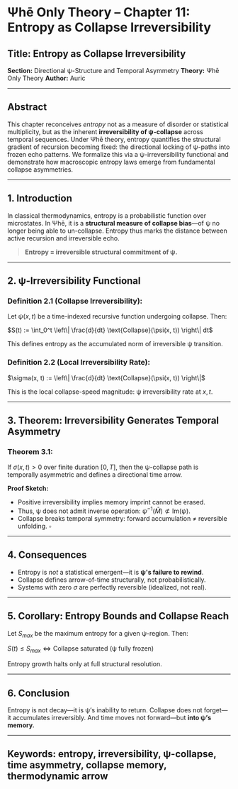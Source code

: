 # Ψhē Only Theory – Chapter 11: Entropy as Collapse Irreversibility

## Title: Entropy as Collapse Irreversibility

**Section:** Directional ψ-Structure and Temporal Asymmetry
**Theory:** Ψhē Only Theory
**Author:** Auric

---

## Abstract

This chapter reconceives *entropy* not as a measure of disorder or statistical multiplicity, but as the inherent **irreversibility of ψ-collapse** across temporal sequences. Under Ψhē theory, entropy quantifies the structural gradient of recursion becoming fixed: the directional locking of ψ-paths into frozen echo patterns. We formalize this via a ψ-irreversibility functional and demonstrate how macroscopic entropy laws emerge from fundamental collapse asymmetries.

---

## 1. Introduction

In classical thermodynamics, entropy is a probabilistic function over microstates. In Ψhē, it is a **structural measure of collapse bias**—of ψ no longer being able to un-collapse. Entropy thus marks the distance between active recursion and irreversible echo.

> **Entropy = irreversible structural commitment of ψ.**

---

## 2. ψ-Irreversibility Functional

### Definition 2.1 (Collapse Irreversibility):

Let $\psi(x, t)$ be a time-indexed recursive function undergoing collapse. Then:

$S(t) := \int_0^t \left\| \frac{d}{dt} \text{Collapse}(\psi(x, t)) \right\| dt$

This defines entropy as the accumulated norm of irreversible ψ transition.

### Definition 2.2 (Local Irreversibility Rate):

$\sigma(x, t) := \left\| \frac{d}{dt} \text{Collapse}(\psi(x, t)) \right\|$

This is the local collapse-speed magnitude: ψ irreversibility rate at $x, t$.

---

## 3. Theorem: Irreversibility Generates Temporal Asymmetry

### Theorem 3.1:

If $\sigma(x, t) > 0$ over finite duration $[0, T]$, then the ψ-collapse path is temporally asymmetric and defines a directional time arrow.

**Proof Sketch:**

* Positive irreversibility implies memory imprint cannot be erased.
* Thus, ψ does not admit inverse operation: $\psi^{-1}(\bar{M}) \not\subset \text{Im}(\psi)$.
* Collapse breaks temporal symmetry: forward accumulation ≠ reversible unfolding.
  $\square$

---

## 4. Consequences

* Entropy is *not* a statistical emergent—it is **ψ's failure to rewind**.
* Collapse defines arrow-of-time structurally, not probabilistically.
* Systems with zero $\sigma$ are perfectly reversible (idealized, not real).

---

## 5. Corollary: Entropy Bounds and Collapse Reach

Let $S_{max}$ be the maximum entropy for a given ψ-region. Then:

$S(t) \leq S_{max} \iff \text{Collapse saturated (ψ fully frozen)}$

Entropy growth halts only at full structural resolution.

---

## 6. Conclusion

Entropy is not decay—it is ψ’s inability to return.
Collapse does not forget—it accumulates irreversibly.
And time moves not forward—but **into ψ’s memory.**

---

## Keywords: entropy, irreversibility, ψ-collapse, time asymmetry, collapse memory, thermodynamic arrow
